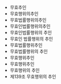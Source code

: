 - 무효추인
- 무효행위의추인
- 무효법률행위의추인
- 무효인법률행위의추인
- 무효인법률행위의 추인
- 무효인 법률행위의 추인
- 무효법률행위추인
- 무효법률행위의 추인
- 무효행위추인
- 무효행위추인
- 무효행위의 추인
- 제139조 무효행위의 추인